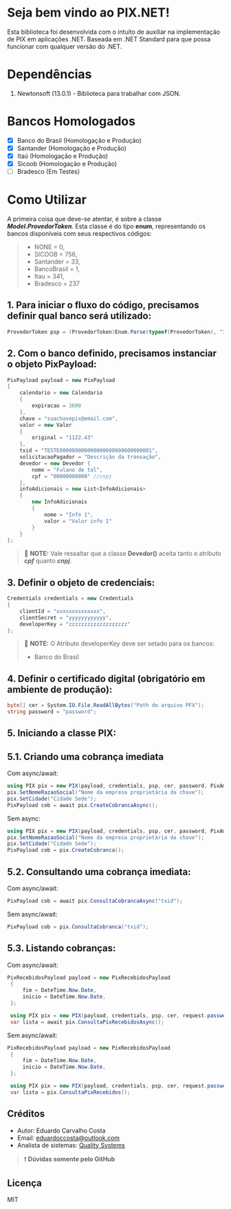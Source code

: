 ﻿# Seja bem vindo ao PIX.NET!

Esta biblioteca foi desenvolvida com o intuito de auxiliar na implementação de PIX em aplicações .NET.
Baseada em .NET Standard para que possa funcionar com qualquer versão do .NET.

# Dependências
 1. Newtonsoft (13.0.1) - Biblioteca para trabalhar com JSON.
# Bancos Homologados
 - [x] Banco do Brasil (Homologação e Produção) 
 - [x] Santander (Homologação e Produção) 
 - [x] Itaú (Homologação e Produção)  
 - [x] Sicoob (Homologação e Produção)   
 - [ ] Bradesco (Em Testes) 

# Como Utilizar
A primeira coisa que deve-se atentar, é sobre a classe ***Model.ProvedorToken***.
Esta classe é do tipo **enum**, representando os bancos disponíveis com seus respectivos códigos:

> - NONE = 0,
> - SICOOB = 756,
> - Santander = 33,
> - BancoBrasil = 1,
> - Itau = 341,
> - Bradesco = 237

## 1. Para iniciar o fluxo do código, precisamos definir qual banco será utilizado:

```csharp
ProvedorToken psp = (ProvedorToken)Enum.Parse(typeof(ProvedorToken), "33");
```

## 2. Com o banco definido, precisamos instanciar o objeto **PixPayload**:

```csharp
PixPayload payload = new PixPayload
{
    calendario = new Calendario
    {
        expiracao = 3600
    },
    chave = "suachavepix@email.com",
    valor = new Valor
    {
        original = "1122.43"
    },
    txid = "TESTE000000000000000000000000000001",
    solicitacaoPagador = "Descrição da transação",
    devedor = new Devedor {
	    nome = "Fulano de tal",
	    cpf = "00000000000" //cnpj
    },
    infoAdicionais = new List<InfoAdicionais>
    {
	    new InfoAdicionais 
	    {
		    nome = "Info 1",
		    valor = "Valor info 1"
	    }
	}
};
```
> 📝 **NOTE:** Vale ressaltar que a classe **Devedor()** aceita tanto o atributo ***cpf*** quanto ***cnpj***.

## 3. Definir o objeto de credenciais:

```csharp
Credentials credentials = new Credentials
{
    clientId = "xxxxxxxxxxxxxx",
    clientSecret = "yyyyyyyyyyyy",
    developerKey = "zzzzzzzzzzzzzzzzzzz"
};
```
> 📝 **NOTE:** O Atributo developerKey deve ser setado para os bancos:
> - Banco do Brasil

## 4. Definir o certificado digital (obrigatório em ambiente de produção):

```csharp
byte[] cer = System.IO.File.ReadAllBytes("Path do arquivo PFX");
string password = "password";
```

## 5. Iniciando a classe PIX:

## 5.1. Criando uma cobrança imediata

Com async/await:
```csharp
using PIX pix = new PIX(payload, credentials, psp, cer, password, PixAmbiente.Homologacao);
pix.SetNomeRazaoSocial("Nome da empresa proprietária da chave");
pix.SetCidade("Cidade Sede");
PixPayload cob = await pix.CreateCobrancaAsync();
```
Sem async:
```csharp
using PIX pix = new PIX(payload, credentials, psp, cer, password, PixAmbiente.Homologacao);
pix.SetNomeRazaoSocial("Nome da empresa proprietária da chave");
pix.SetCidade("Cidade Sede");
PixPayload cob = pix.CreateCobranca();
```

## 5.2. Consultando uma cobrança imediata:
Com async/await:
```csharp
PixPayload cob = await pix.ConsultaCobrancaAsync("txid");
```
Sem async/await:
```csharp
PixPayload cob = pix.ConsultaCobranca("txid");
```

## 5.3. Listando cobranças:
Com async/await:
```csharp
PixRecebidosPayload payload = new PixRecebidosPayload
 {
     fim = DateTime.Now.Date,
     inicio = DateTime.Now.Date,
 };

 using PIX pix = new PIX(payload, credentials, psp, cer, request.password, request.ambiente);
 var lista = await pix.ConsultaPixRecebidosAsync();
```
Sem async/await:
```csharp
PixRecebidosPayload payload = new PixRecebidosPayload
 {
     fim = DateTime.Now.Date,
     inicio = DateTime.Now.Date,
 };

 using PIX pix = new PIX(payload, credentials, psp, cer, request.password, request.ambiente);
 var lista = pix.ConsultaPixRecebidos();
```

## Créditos
- Autor: Eduardo Carvalho Costa
- Email: eduardoccosta@outlook.com
- Analista de sistemas: [Quality Systems](https://qualitysys.com.br)
> :exclamation: **Dúvidas somente pelo GitHub**

## Licença
MIT
